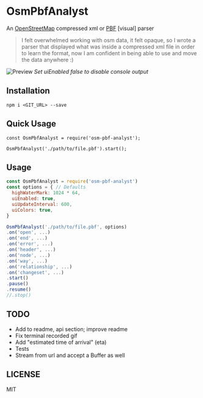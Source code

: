 [OpenStreetMap]: https://www.openstreetmap.org/ "OpenStreetMap homepage"
[pbf-format]: http://wiki.openstreetmap.org/wiki/PBF_Format "PBF file format explained"

# OsmPbfAnalyst

An [OpenStreetMap][pbf-format] compressed xml or [PBF][pbf-format] [visual] parser

> I felt overwhelmed working with osm data, it felt opaque, so I wrote a parser that displayed what was inside a compressed xml file in order to learn the format, now I am confident in being able to use and move the data anywhere :)

![Preview](https://my.mixtape.moe/dtvxmq.gif)
*Set uiEnabled false to disable console output*

## Installation

`npm i <GIT_URL> --save`

## Quick Usage
```
const OsmPbfAnalyst = require('osm-pbf-analyst');

OsmPbfAnalyst('./path/to/file.pbf').start();
```

## Usage

```js
const OsmPbfAnalyst = require('osm-pbf-analyst')
const options = { // Defaults
  highWaterMark: 1024 * 64,
  uiEnabled: true,
  uiUpdateInterval: 600,
  uiColors: true,
}

OsmPbfAnalyst('./path/to/file.pbf', options)
.on('open', ...)
.on('end', ...)
.on('error', ...)
.on('header', ...)
.on('node', ...)
.on('way', ...)
.on('relationship', ...)
.on('changeset', ...)
.start()
.pause()
.resume()
//.stop()
```

## TODO

- Add to readme, api section; improve readme
- Fix terminal recorded gif
- Add "estimated time of arrival" (eta)
- Tests
- Stream from url and accept a Buffer as well

## LICENSE

MIT
